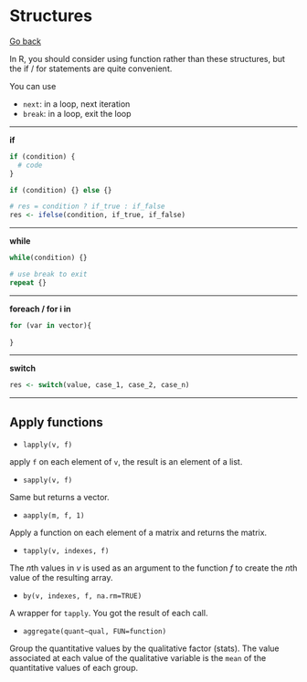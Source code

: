 # Structures

[Go back](../index.md)

In R, you should consider using function rather than these structures, but the if / for
statements are quite convenient.

You can use

* ``next``: in a loop, next iteration
* ``break``: in a loop, exit the loop

<hr class="sl">

**if**

```r
if (condition) {
  # code
}

if (condition) {} else {}

# res = condition ? if_true : if_false
res <- ifelse(condition, if_true, if_false)
```

<hr class="sr">

**while**

```r
while(condition) {}

# use break to exit
repeat {}
```

<hr class="sl">

**foreach / for i in**

```r
for (var in vector){
  
}
```


<hr class="sr"> 

**switch**

```r
res <- switch(value, case_1, case_2, case_n)
```

<hr class="sl"> 

## Apply functions

* ``lapply(v, f)``

apply ``f`` on each element of `v`, the result
is an element of a list.

* ``sapply(v, f)``

Same but returns a vector.

* ``aapply(m, f, 1)``

Apply a function on each element of a matrix
and returns the matrix.

* ``tapply(v, indexes, f)``

The $n$th values in $v$ is used as an argument to the
function $f$ to create the $n$th value of the
resulting array.

* ``by(v, indexes, f, na.rm=TRUE)``

A wrapper for ``tapply``. You got the
result of each call.

* ``aggregate(quant~qual, FUN=function)``

Group the quantitative values by the qualitative
factor (stats). The value associated at each
value of the qualitative variable is the ``mean``
of the quantitative values of each group. 